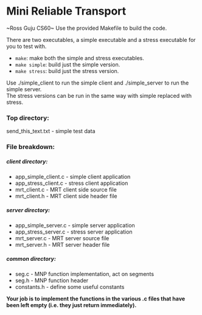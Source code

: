 # Mini Reliable Transport
~Ross Guju CS60~
Use the provided Makefile to build the code. 

There are two executables, a simple executable and a stress executable for you to test with.
* `make`: make both the simple and stress executables.  
* `make simple`: build just the simple version. 
* `make stress`: build just the stress version. 

Use ./simple_client to run the simple client and ./simple_server to run the simple server.  
The stress versions can be run in the same way with simple replaced with stress.

### Top directory:
send_this_text.txt - simple test data

### File breakdown:
##### client directory:
* app_simple_client.c - simple client application
* app_stress_client.c - stress client application
* mrt_client.c - MRT client side source file
* mrt_client.h - MRT client side header file

##### server directory:
* app_simple_server.c - simple server application
* app_stress_server.c - stress server application
* mrt_server.c - MRT server source file
* mrt_server.h - MRT server header file

##### common directory:
* seg.c - MNP function implementation, act on segments
* seg.h - MNP function header
* constants.h - define some useful constants

**Your job is to implement the functions in the various .c files  that have been left empty (i.e. they just return immediately).**
